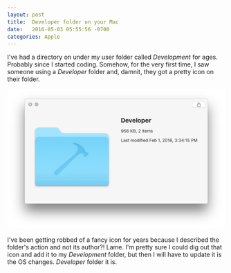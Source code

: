 ```yaml
---
layout: post
title:  Developer folder on your Mac
date:   2016-05-03 05:55:56 -0700
categories: Apple
---
```


I've had a directory on under my user folder called *Development* for ages.
Probably since I started coding. Somehow, for the very first time, I saw someone
using a *Developer* folder and, damnit, they got a pretty icon on their folder.

![Developer folder][1]

I've been getting robbed of a fancy icon for years because I described the folder's
action and not its author?! Lame. I'm pretty sure I could dig out that icon and
add it to my *Development* folder, but then I will have to update it is the OS
changes. *Developer* folder it is.

[1]: /images/posts/20160503/developer.jpg
